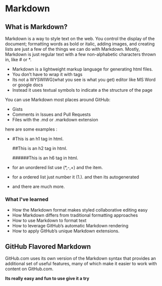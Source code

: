 # Markdown

## What is Markdown?
Markdown is a way to style text on the web. 
You control the display of the document; formatting words as bold or italic, adding images, and creating lists are just a few of the things we can do with Markdown.
Mostly, Markdown is just regular text with a few non-alphabetic characters thrown in, like # or *.
- Markdown is a lightweight markup language for generating html files.
- You don’t have to wrap it with tags
- Its not a WYSWIWG(what you see is what you get) editor like MS Word or google docs
- Instead it uses textual symbols to indicate a the structure of the page

You can use Markdown most places around GitHub:

* Gists
* Comments in Issues and Pull Requests
* Files with the .md or .markdown extension

here are some examples :  
- #This is an h1 tag in html. 

  ##This is an h2 tag in html. 

  ######This is an h6 tag in html.

- for an unordered list use (*,-,+) and the item.  
- for a ordered list just number it (1.).
  and then its autogenerated
- and there are much more. 

### What I've learned 

- How the Markdown format makes styled collaborative editing easy
- How Markdown differs from traditional formatting approaches
- How to use Markdown to format text
- How to leverage GitHub’s automatic Markdown rendering
- How to apply GitHub’s unique Markdown extensions. 

## GitHub Flavored Markdown
GitHub.com uses its own version of the Markdown syntax that provides an additional set of useful features, many of which make it easier to work with content on GitHub.com.

**Its really easy and fun to use give it a try**
